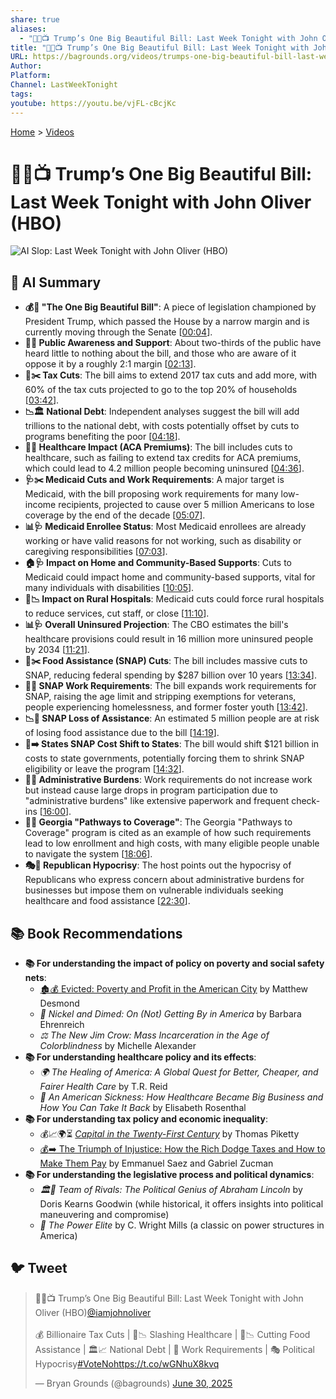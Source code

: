 ```yaml
---
share: true
aliases:
  - "🤡💵📺 Trump’s One Big Beautiful Bill: Last Week Tonight with John Oliver (HBO)"
title: "🤡💵📺 Trump’s One Big Beautiful Bill: Last Week Tonight with John Oliver (HBO)"
URL: https://bagrounds.org/videos/trumps-one-big-beautiful-bill-last-week-tonight-with-john-oliver-hbo
Author: 
Platform: 
Channel: LastWeekTonight
tags: 
youtube: https://youtu.be/vjFL-cBcjKc
---
```

[Home](../index.md) > [Videos](./index.md)  
# 🤡💵📺 Trump’s One Big Beautiful Bill: Last Week Tonight with John Oliver (HBO)  
![AI Slop: Last Week Tonight with John Oliver (HBO)](https://youtu.be/vjFL-cBcjKc)  
  
## 🤖 AI Summary  
* **💰📜 "The One Big Beautiful Bill"**: A piece of legislation championed by President Trump, which passed the House by a narrow margin and is currently moving through the Senate \[[00:04](http://www.youtube.com/watch?v=vjFL-cBcjKc&t=4)\].  
* **📢👥 Public Awareness and Support**: About two-thirds of the public have heard little to nothing about the bill, and those who are aware of it oppose it by a roughly 2:1 margin \[[02:13](http://www.youtube.com/watch?v=vjFL-cBcjKc&t=133)\].  
* **💸✂️ Tax Cuts**: The bill aims to extend 2017 tax cuts and add more, with 60% of the tax cuts projected to go to the top 20% of households \[[03:42](http://www.youtube.com/watch?v=vjFL-cBcjKc&t=222)\].  
* **📉🏛️ National Debt**: Independent analyses suggest the bill will add trillions to the national debt, with costs potentially offset by cuts to programs benefiting the poor \[[04:18](http://www.youtube.com/watch?v=vjFL-cBcjKc&t=258)\].  
* **🏥💔 Healthcare Impact (ACA Premiums)**: The bill includes cuts to healthcare, such as failing to extend tax credits for ACA premiums, which could lead to 4.2 million people becoming uninsured \[[04:36](http://www.youtube.com/watch?v=vjFL-cBcjKc&t=276)\].  
* **🩺✂️ Medicaid Cuts and Work Requirements**: A major target is Medicaid, with the bill proposing work requirements for many low-income recipients, projected to cause over 5 million Americans to lose coverage by the end of the decade \[[05:07](http://www.youtube.com/watch?v=vjFL-cBcjKc&t=307)\].  
* **📊🩺 Medicaid Enrollee Status**: Most Medicaid enrollees are already working or have valid reasons for not working, such as disability or caregiving responsibilities \[[07:03](http://www.youtube.com/watch?v=vjFL-cBcjKc&t=423)\].  
* **🏠🩺 Impact on Home and Community-Based Supports**: Cuts to Medicaid could impact home and community-based supports, vital for many individuals with disabilities \[[10:05](http://www.youtube.com/watch?v=vjFL-cBcjKc&t=605)\].  
* **🏥📉 Impact on Rural Hospitals**: Medicaid cuts could force rural hospitals to reduce services, cut staff, or close \[[11:10](http://www.youtube.com/watch?v=vjFL-cBcjKc&t=670)\].  
* **📊🩺 Overall Uninsured Projection**: The CBO estimates the bill's healthcare provisions could result in 16 million more uninsured people by 2034 \[[11:21](http://www.youtube.com/watch?v=vjFL-cBcjKc&t=681)\].  
* **🍎✂️ Food Assistance (SNAP) Cuts**: The bill includes massive cuts to SNAP, reducing federal spending by $287 billion over 10 years \[[13:34](http://www.youtube.com/watch?v=vjFL-cBcjKc&t=814)\].  
* **💼🍎 SNAP Work Requirements**: The bill expands work requirements for SNAP, raising the age limit and stripping exemptions for veterans, people experiencing homelessness, and former foster youth \[[13:42](http://www.youtube.com/watch?v=vjFL-cBcjKc&t=822)\].  
* **📉🍎 SNAP Loss of Assistance**: An estimated 5 million people are at risk of losing food assistance due to the bill \[[14:19](http://www.youtube.com/watch?v=vjFL-cBcjKc&t=859)\].  
* **🍎➡️ States SNAP Cost Shift to States**: The bill would shift $121 billion in costs to state governments, potentially forcing them to shrink SNAP eligibility or leave the program \[[14:32](http://www.youtube.com/watch?v=vjFL-cBcjKc&t=872)\].  
* **📝💼 Administrative Burdens**: Work requirements do not increase work but instead cause large drops in program participation due to "administrative burdens" like extensive paperwork and frequent check-ins \[[16:00](http://www.youtube.com/watch?v=vjFL-cBcjKc&t=960)\].  
* **📍💼 Georgia "Pathways to Coverage"**: The Georgia "Pathways to Coverage" program is cited as an example of how such requirements lead to low enrollment and high costs, with many eligible people unable to navigate the system \[[18:06](http://www.youtube.com/watch?v=vjFL-cBcjKc&t=1086)\].  
* **🎭🤔 Republican Hypocrisy**: The host points out the hypocrisy of Republicans who express concern about administrative burdens for businesses but impose them on vulnerable individuals seeking healthcare and food assistance \[[22:30](http://www.youtube.com/watch?v=vjFL-cBcjKc&t=1350)\].  
  
## 📚 Book Recommendations  
* **📚 For understanding the impact of policy on poverty and social safety nets**:  
    * [🏚️💰 Evicted: Poverty and Profit in the American City](../books/evicted-poverty-and-profit-in-the-american-city.md) by Matthew Desmond  
    * *💼 Nickel and Dimed: On (Not) Getting By in America* by Barbara Ehrenreich  
    * *⚖️ The New Jim Crow: Mass Incarceration in the Age of Colorblindness* by Michelle Alexander  
* **📚 For understanding healthcare policy and its effects**:  
    * *🌍 The Healing of America: A Global Quest for Better, Cheaper, and Fairer Health Care* by T.R. Reid  
    * *🏥 An American Sickness: How Healthcare Became Big Business and How You Can Take It Back* by Elisabeth Rosenthal  
* **📚 For understanding tax policy and economic inequality**:  
    * 💰📈🌍⏳ *[Capital in the Twenty-First Century](../books/capital-in-the-twenty-first-century.md)* by Thomas Piketty  
    * [💰➡️ The Triumph of Injustice: How the Rich Dodge Taxes and How to Make Them Pay](../books/the-triumph-of-injustice-how-the-rich-dodge-taxes-and-how-to-make-them-pay.md) by Emmanuel Saez and Gabriel Zucman  
* **📚 For understanding the legislative process and political dynamics**:  
    * *🏛️🤝 Team of Rivals: The Political Genius of Abraham Lincoln* by Doris Kearns Goodwin (while historical, it offers insights into political maneuvering and compromise)  
    * *👤 The Power Elite* by C. Wright Mills (a classic on power structures in America)  
  
## 🐦 Tweet  
<blockquote class="twitter-tweet" data-theme="dark"><p lang="en" dir="ltr">🤡💵📺 Trump’s One Big Beautiful Bill: Last Week Tonight with John Oliver (HBO)<a href="https://twitter.com/iamjohnoliver?ref_src=twsrc%5Etfw">@iamjohnoliver</a><br><br>💰 Billionaire Tax Cuts | 🏥📉 Slashing Healthcare | 🍎📉 Cutting Food Assistance | 🏛️📈 National Debt | 📝 Work Requirements | 🎭 Political Hypocrisy<a href="https://twitter.com/hashtag/VoteNo?src=hash&amp;ref_src=twsrc%5Etfw">#VoteNo</a><a href="https://t.co/wGNhuX8kvq">https://t.co/wGNhuX8kvq</a></p>&mdash; Bryan Grounds (@bagrounds) <a href="https://twitter.com/bagrounds/status/1939827313002389517?ref_src=twsrc%5Etfw">June 30, 2025</a></blockquote> <script async src="https://platform.twitter.com/widgets.js" charset="utf-8"></script>